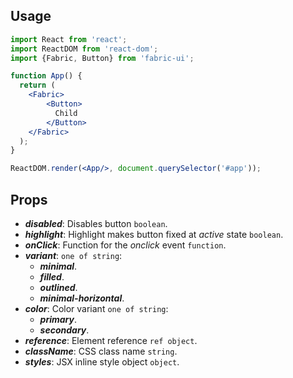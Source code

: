 ## Usage

```jsx
import React from 'react';
import ReactDOM from 'react-dom';
import {Fabric, Button} from 'fabric-ui';

function App() {
  return (
    <Fabric>
        <Button>
          Child
        </Button>
    </Fabric>
  );
}

ReactDOM.render(<App/>, document.querySelector('#app'));
```

## Props
- ***disabled***: Disables button `boolean`.
- ***highlight***: Highlight makes button fixed at _active_ state `boolean`.
- ***onClick***: Function for the _onclick_ event `function`.
- ***variant***: `one of string`:
  - ***minimal***.
  - ***filled***.
  - ***outlined***.
  - ***minimal-horizontal***.
- ***color***: Color variant `one of string`:
  - ***primary***.
  - ***secondary***.
- ***reference***: Element reference `ref object`.
- ***className***: CSS class name `string`.
- ***styles***: JSX inline style object `object`.
